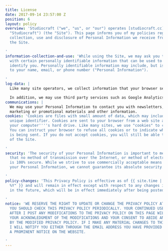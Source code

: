 ```yaml
---
title: License
date: 2017-09-14 23:57:00 Z
position: 6
layout: policy
overview: 'Studiocraft ("we", "us", or "our") operates [studiocraft.cc](http://studiocraft.cc/
  "Studiocraft") (the "Site"). This page informs you of my policies regarding the
  collection, use and disclosure of Personal Information we receive from users of
  the Site.

'
information-collection-and-use: 'While using the Site, we may ask you to provide us
  with certain personally identifiable information that can be used to contact or
  identify you. Personally identifiable information may include, but is not limited
  to your name, email, or phone number ("Personal Information").

'
log-data: |
  Like many site operators, we collect information that your browser sends whenever you visit the Site ("Log Data"). This Log Data may include information such as your computer's Internet Protocol ("IP") address, browser type, browser version, the pages of our Site that you visit, the time and date of your visit, the time spent on those pages and other statistics.

  In addition, we may use third party services such as Google Analytics that collect, monitor and analyze this Log Data.
communications: |
  We may use your Personal Information to contact you with newsletters,
  marketing or promotional materials and other information.
cookies: 'Cookies are files with small amount of data, which may include an anonymous
  unique identifier. Cookies are sent to your browser from a web site and stored on
  your computer''''s hard drive. Like many sites, we use "cookies" to collect information.
  You can instruct your browser to refuse all cookies or to indicate when a cookie
  is being sent. If you do not accept cookies, you will still be able to use all portions
  of the Site.

'
security: 'The security of your Personal Information is important to me, but remember
  that no method of transmission over the Internet, or method of electronic storage,
  is 100% secure. While we strive to use commercially acceptable means to protect
  your Personal Information, we cannot guarantee its absolute security.

'
policy-changes: 'This Privacy Policy is effective as of {{ site.time | date: "%B %d,
  %Y" }} and will remain in effect except with respect to any changes in its provisions
  in the future, which will be in effect immediately after being posted on this page.

'
notice: 'WE RESERVE THE RIGHT TO UPDATE OR CHANGE THE PRIVACY POLICY AT ANY TIME AND
  YOU SHOULD CHECK THIS PRIVACY POLICY PERIODICALLY. YOUR CONTINUED USE OF THE SERVICE
  AFTER I POST ANY MODIFICATIONS TO THE PRIVACY POLICY ON THIS PAGE WILL CONSTITUTE
  YOUR ACKNOWLEDGMENT OF THE MODIFICATIONS AND YOUR CONSENT TO ABIDE AND BE BOUND
  BY THE MODIFIED PRIVACY POLICY. IF I MAKE ANY MATERIAL CHANGES TO THIS PRIVACY POLICY,
  I WILL NOTIFY YOU EITHER THROUGH THE EMAIL ADDRESS YOU HAVE PROVIDED ME, OR BY PLACING
  A PROMINENT NOTICE ON THE WEBSITE.

'
---
```


